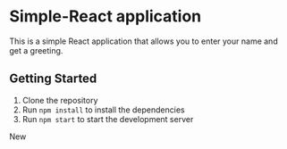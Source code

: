 # Simple-React application

This is a simple React application that allows you to enter your name and get a greeting.

## Getting Started

1. Clone the repository
2. Run `npm install` to install the dependencies
3. Run `npm start` to start the development server

New